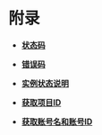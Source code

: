 # 附录<a name="ZH-CN_TOPIC_0171829494"></a>

-   **[状态码](状态码.md)**  

-   **[错误码](错误码.md)**  

-   **[实例状态说明](实例状态说明.md)**  

-   **[获取项目ID](获取项目ID.md)**  

-   **[获取账号名和账号ID](获取账号名和账号ID.md)**  


